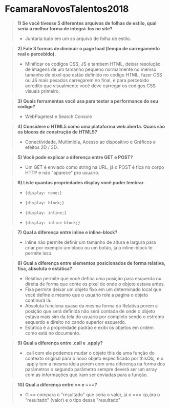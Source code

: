 # FcamaraNovosTalentos2018

> **1) Se você tivesse 5 diferentes arquivos de folhas de estilo, qual seria a melhor forma de integrá-los no site?**
> - Juntaria tudo em um só arquivo de folha de estilo.

> **2) Fale 3 formas de diminuir o page load (tempo de carregamento real e percebido).**
> - Minificar os codigos CSS, JS e tambem HTML, deixar resolução de imagens de um tamanho pequeno normalmente no memso tamanho de pixel que estão definido no codigo HTML, fazer CSS ou JS mais pesados carregarem no final, e para percebido acredito que visualmente você deve carregar os codigos CSS visuais primeiro.

> **3) Quais ferramentas você usa para testar a performance do seu código?**
> - WebPagetest e Search Console

> **4) Considere o HTML5 como uma plataforma web aberta. Quais são os blocos de construção de HTML5?**
> - Conectividade, Multimídia, Acesso ao dispositivo e Gráficos e efeitos 2D / 3D.

> **5) Você pode explicar a diferença entre GET e POST?**
> - Um GET é enviado como string na URL, já o POST é fica no corpo HTTP e não "aparece" pro usuario.

> **6) Liste quantas propriedades display você puder lembrar.**
> -     {display: none;}
> -     {display: block;}
> -     {display: inline;}
> -     {display: inline-block;}

> **7) Qual a diferença entre inline e inline-block?**
> - inline não permite definir um tamanho de altura e largura para criar por exemplo um bloco ou um botão, já o inline-block te permite isso.

> **8) Qual a diferença entre elementos posicionados de forma relativa, fixa, absoluta e estática?**
> - Relativa permite que você defina uma posição para esquerda ou direita de forma que conte os pixel de onde o objeto estava antes.
> - Fixa permite deixar um objeto fixo em um determinado local que você define e mesmo que o usuario role a pagina o objeto continurá lá.
> - Absoluta funciona quase da mesma forma do Relativa porem a posição que será definida não será contada de onde o objeto estava mais sim da tela do usuario por completo sendo o estremo esquerdo e direito no cando superior esquerdo.
> - Estática é a propreidade padrão e exibi os objetos em ordem como está no documento. 

> **9) Qual a diferença entre .call e .apply?**
> - .call com ele podemos mudar o objeto this de uma função do contexto original para o novo objeto especificado por thisObj, e o .apply tem a mesma ideia porem com uma diferença na forma dos parâmetros o segundo parâmetro sempre deverá ser um array com as informações que iram ser enviadas para a função.

> **10) Qual a diferença entre == e ===?**
> - O == compara o "resultado" que seria o valor, já o === cp,ára o "resultado" (valor) e o tipo desse "resultado"
